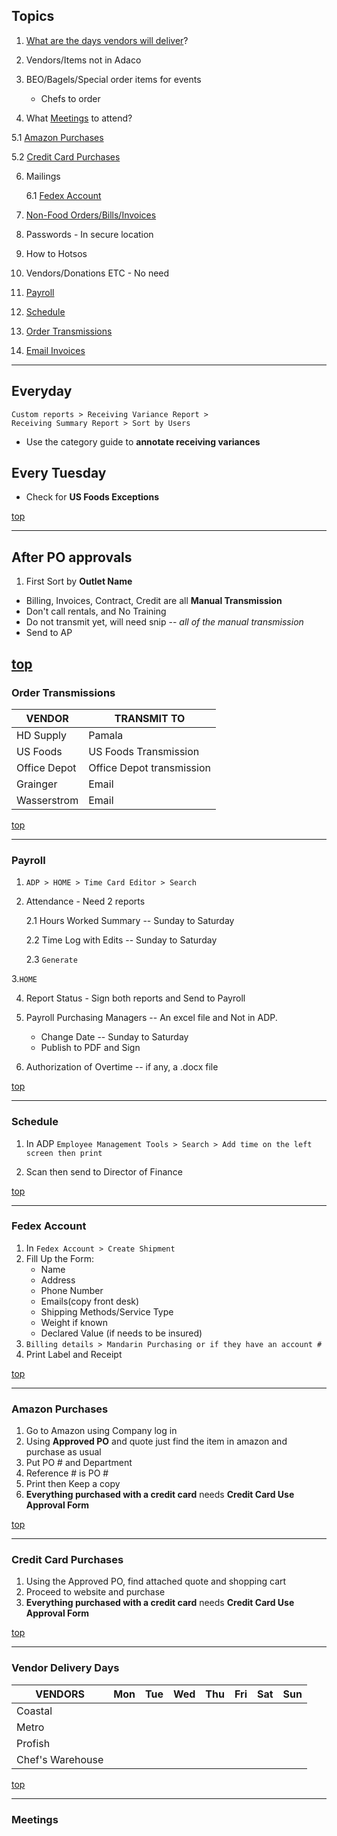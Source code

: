 ## Topics

1. [What are the days vendors will deliver](#vendor-delivery-days)?

2. Vendors/Items not in Adaco

3. BEO/Bagels/Special order items for events
	* Chefs to order

4. What [Meetings](#meetings) to attend?

5.1 [Amazon Purchases](#amazon-purchases) 

5.2 [Credit Card Purchases](#credit-card-purchases)

6. Mailings

	6.1 [Fedex Account](#fedex-account)

7. [Non-Food Orders/Bills/Invoices](#after-po-approvals)

8. Passwords - In secure location

9. How to Hotsos

10. Vendors/Donations ETC - No need

11. [Payroll](#payroll)

12. [Schedule](#schedule)

13. [Order Transmissions](#order-transmissions)

14. [Email Invoices](#invoices)
---

## Everyday

```
Custom reports > Receiving Variance Report > 
Receiving Summary Report > Sort by Users
```
* Use the category guide to **annotate receiving variances**


## Every Tuesday

* Check for **US Foods Exceptions**

[top](#topics)

---

## After PO approvals

1. First Sort by **Outlet Name**
* Billing, Invoices, Contract, Credit are all **Manual Transmission**
* Don't call rentals, and No Training
* Do not transmit yet, will need snip -- *all of the manual transmission*
* Send to AP

[top](#topics)
---

### Order Transmissions

| VENDOR       | TRANSMIT TO               |
|--------------|---------------------------|
| HD Supply    | Pamala                    |
| US Foods     | US Foods Transmission     |
| Office Depot | Office Depot transmission |
| Grainger     | Email                     |
| Wasserstrom  | Email                     |

[top](#topics)

---

### Payroll

1. `ADP > HOME > Time Card Editor > Search`

2. Attendance - Need 2 reports

	2.1 Hours Worked Summary -- Sunday to Saturday
	
	2.2 Time Log with Edits -- Sunday to Saturday
	
	2.3 `Generate`

3.`HOME`

4. Report Status - Sign both reports and Send to Payroll

5. Payroll Purchasing Managers -- An excel file and Not in ADP.
	* Change Date -- Sunday to Saturday
	* Publish to PDF and Sign

6. Authorization of Overtime -- if any, a .docx file 

[top](#topics)

---

### Schedule

1. In ADP `Employee Management Tools > Search > Add time on the left screen then print`

2. Scan then send to Director of Finance

[top](#topics)

---

### Fedex Account

1. In `Fedex Account > Create Shipment`
2. Fill Up the Form: 
	* Name
	* Address
	* Phone Number
	* Emails(copy front desk)
	* Shipping Methods/Service Type
	* Weight if known
	* Declared Value (if needs to be insured)
3. `Billing details > Mandarin Purchasing or if they have an account #`
4. Print Label and Receipt

[top](#topics)

---

### Amazon Purchases 

1. Go to Amazon using Company log in
2. Using **Approved PO** and quote just find the item in amazon and purchase as usual
3. Put PO # and Department
4. Reference # is PO #
5. Print then Keep a copy
6. **Everything purchased with a credit card** needs **Credit Card Use Approval Form**

[top](#topics)

---

### Credit Card Purchases

1. Using the Approved PO, find attached quote and shopping cart
2. Proceed to website and purchase
3. **Everything purchased with a credit card** needs **Credit Card Use Approval Form**

[top](#topics)

---

### Vendor Delivery Days

| VENDORS          | Mon | Tue | Wed | Thu | Fri | Sat | Sun |
|------------------|-----|-----|-----|-----|-----|-----|-----|
| Coastal          |     |     |     |     |     |     |     |
| Metro            |     |     |     |     |     |     |     |
| Profish          |     |     |     |     |     |     |     |
| Chef's Warehouse |     |     |     |     |     |     |     |

[top](#topics)

---
### Meetings

